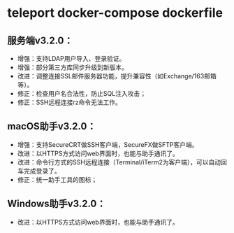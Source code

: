 # teleport docker-compose dockerfile

## 服务端v3.2.0：

- 增强：支持LDAP用户导入、登录验证。
- 增强：部分第三方库同步升级到新版本。
- 改进：调整连接SSL邮件服务器功能，提升兼容性（如Exchange/163邮箱等）。
- 修正：检查用户名合法性，防止SQL注入攻击；
- 修正：SSH远程连接rz命令无法工作。

## macOS助手v3.2.0：

- 增强：支持SecureCRT做SSH客户端，SecureFX做SFTP客户端。
- 改进：以HTTPS方式访问web界面时，也能与助手通讯了。
- 改进：命令行方式的SSH远程连接（Terminal/iTerm2为客户端），可以自动回车完成登录了。
- 修正：统一助手工具的图标；

## Windows助手v3.2.0：

* 改进：以HTTPS方式访问web界面时，也能与助手通讯了。


